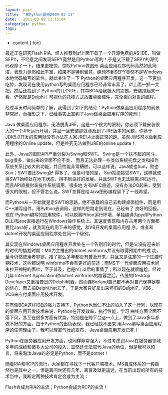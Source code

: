 ```yaml
---
layout: post
title:  "被Python震撼2009-02-13"
date:   2011-03-09 11:16:04
categories: python
tags:
---
```


* content
{:toc}

最近正在研究Flash RIA，经人推荐到sf上面下载了一个开源免费的AS   IDE，叫做SEPY，不经意之间发现SEPY竟然是用Python写的！于是又下载了SEPY的源代码观摩了一下，结果更吃惊，惊叹Python做图形 桌面应用程序代码竟然如此简洁，表现力竟然如此丰富，如果不是特别留意，绝想不到SEPY竟然不是Windows本地代码编写的软件。就此关注了一下  Python的桌面应用程序开发，这一下更加吃惊，发现现在使用python写的桌面应用程序已经非常丰富了，sf上面一抓一大把。然后还找到了 Python的几个IDE，其中BOA给我极大的震撼，安装跑起来一看，俨然就是Delphi！可视化的托拽方式放置桌面控件，完全面向对象的编程。
 
 经过半天时间简单的了解，我得到了如下的结论：Python做桌面应用程序的前景非常好，而相形之下，已经事实上宣判了Java做桌面应用程序的死刑！
 
 Java  做桌面应用程序，无法脱离JRE，这是一个很大的限制，你必须下载安装很大的一个JRE运行环境，并且一旦安装那就涉及到了JRE版本的问题，你基于  JDK5.0开发的应用就没有办法在人家JRE1.4上面正常的跑。虽然JWS可以做到应用程序的Online  update，但是终究无法做到JRE的online update！
 
 此外，Java的图形API严重分裂为Swing和SWT。 Swing是一个扶不起的阿斗，bug很多，做出来的界面不伦不类， 而且无法处理一些类似系统托盘之类和操作系统关系比较大的功能，并且性能非常糟糕，可以这样说，Java成也Sun，败也Sun；SWT要比Swing好 得多了，但是可惜的是，  Sun拒绝接受SWT，这样就使得SWT始终处在地下状态，得不到良好的发展。并且SWT也无法脱离JRE运行，而且API直接封装操作系统调用，很多地 方有MFC痕迹，没有办法OO起来，受到很大的限制，但不管怎么说，SWT总算是给Java图形编程留下了一线希望。
 
 而Python从一开始就是走SWT的思路，绝不愚蠢的自己去构建桌面组件，而是用C++编写组件，用Python去调用，这样的思路走到现在，已经有了 良好的回报。现在 Python编写的应用软件，可以脱离Pthon运行环境，单独编译为pyd(Python  DLL)和exe直接运行在Windows操作系统上。其速度表现和内存占用两个方面都要比Java好，就我现在的用下来的感觉，和VB开发的桌面应用程 序，或者和dotnet开发的桌面应用程序处在同一个级别。
 
 其实现在Windows桌面应用程序开发处在一个告别旧的时代，但是又没有迎来新的时代的尴尬时期：MS力主推出的dotnet winforms并没有取得预期中的成 功，至今仍然使用者寥寥，推了那么多年都没有普及开来，并且又是注定的一个过渡时期技术，这些都说明  winforms不会有更好的前途；而MS下一代桌面应用技术尚未拉开神秘的面纱，至于普及，也是n年以后的事情了；所以现在就很尴尬，经过几年  Internet Application和dotnet winforms的喧嚣之后，传统的Desktop  Developer又重拾昔日的Delphi利器，然而连Borland自己都不再对自己保存足够的信心，而去搞Delphi.net去了，于是大家只好拿出来怀旧的Delphi7，VB6，VC6来应付桌面应用技术开发。
 
 在有像BOA这样IDE的强力支持下，Python也当仁不让的加入了这一行列，以现在的桌面应用开发技术来说，Python在开发效率，执行性能，学习 曲线方面全面不落下风，甚至在很多方面有优势，特别是在跨平台这一点上，做到了Java多年都做不好的方面。由于Python的出色表现，我已经找不出来 用Java编写桌面应用程序的任何理由了。我可以理直气壮的宣布， Java桌面应用开发已死！
 
 Python在服务器应用开发方面，也同样非常强大，不过考虑到Java在服务器领域多年的成绩和诸多大公司的投入，显然还无法取代Java的地位，但是我可以预言，将来淘汰Java的必定是Python，而不是dotnet！
 
 随着RIA和RCP的流行，大家都在寻找下一代客户端技术。MS自成体系的一套自然也是其中之一，但是离问世还有几年，离普及就更遥远，在当前出现的所有的技术当中，我断定两种技术肯定会成为主流：
 
 Flash会成为RIA的主流；Python会成为RCP的主流！
        
